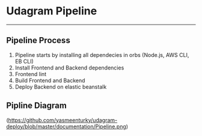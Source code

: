 # Udagram Pipeline
---

## Pipeline Process
1. Pipeline starts by installing all dependecies in orbs (Node.js, AWS CLI, EB CLI)
2. Install Frontend and Backend dependencies
3. Frontend lint
4. Build Frontend and Backend
5. Deploy Backend on elastic beanstalk

## Pipline Diagram

(https://github.com/yasmeenturky/udagram-deploy/blob/master/documentation/Pipeline.png)
